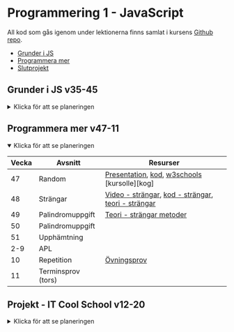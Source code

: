 # Programmering 1 - JavaScript

All kod som gås igenom under lektionerna finns samlat i kursens [Github repo][ghr].

- [Grunder i JS](#grunder-i-js-v35-45)
- [Programmera mer](#programmera-mer-v47-11)
- [Slutprojekt](#projekt---it-cool-school-v12-20)

[ghr]: https://github.com/NTI-Kronhus/IT19A-PRRPRR01
[progh]: https://github.com/NTI-Kronhus/TE19CD-PRRPRR01/blob/master/Programmeringsovningshafte.pdf

## Grunder i JS v35-45

<details>
  
<summary>Klicka för att se planeringen</summary>

| Vecka | Avsnitt                  | Resurser                                                                                   |
| ----- | ------------------------ | ------------------------------------------------------------------------------------------ |
| 35    | Komma igång              | [Introduktionsvideo][vki], [teori - skriva ut i konsol][cl]                                |
| 36    | Inspirationskodning      | [Kod][kik]                                                                                 |
| 37    | Variabler, input-output  | [Kod][kvio], [video - variabler & datatyper][vvio], [teori - variabler][wvar], [Läxa1][l1] |
| 38    | Villkor - If-sats        | [Video - if-sats][vif], [teori - if-sats][wif], [kod][kif]                                 |
| 39    | Villkor - If-sats        | [Läxa2][l2]                                                                                |
| 40    | For-sats                 | [Kod - for-sats][kfor], [video - for-sats][vfor], [w3schools][wfor]                        |
| 41    | For-sats, while-sats     | [Teori - while][wwh], [kod - while][kwh], [Läxa3][l3]                                      |
| 42    | Funktioner               | [Video - funktioner][vfk], [kod - funktioner][kfk], [teori - funktioner][tfk]              |
| 43    | Code-along - counter app | [Kod - counter][kcn], [video - DOM][vdom]                                                  |
| 45    | Repetition               | [Övningsprov][ovp], [repetitionskod][rep]                                                  |
| 46    | Prov                     |                                                                                            |

</details>

[vki]: https://www.youtube.com/watch?v=2nZiB1JItbY
[cl]: https://www.youtube.com/watch?v=2nZiB1JItbY
[kik]: https://github.com/NTI-Kronhus/IT19A-PRRPRR01/tree/master/Introkodning
[kvio]: https://github.com/NTI-Kronhus/IT19A-PRRPRR01/tree/master/Variabler_IO
[vvio]: https://www.youtube.com/watch?v=edlFjlzxkSI
[wvar]: https://www.w3schools.com/js/js_let.asp
[vif]: https://www.youtube.com/watch?v=_5SgikgFf0U
[wif]: https://www.w3schools.com/js/js_if_else.asp
[kif]: https://github.com/NTI-Kronhus/IT19A-PRRPRR01/tree/master/If_satser
[l1]: https://classroom.google.com/c/MTQyOTkwMzA5Mjg1/a/MTU5Mjc4OTQwNjQ1/details
[l2]: https://classroom.google.com/c/MTQyOTkwMzA5Mjg1/a/MTQ1NjIxNzY0MjU3/details
[vfor]: https://www.youtube.com/watch?v=leMzF0esu38
[kfor]: https://github.com/NTI-Kronhus/IT19A-PRRPRR01/tree/master/For_sats
[wfor]: https://www.w3schools.com/js/js_loop_for.asp
[l3]: https://classroom.google.com/c/MTQyOTkwMzA5Mjg1/a/MTc2NjU4MDAyODU5/details
[wwh]: https://classroom.google.com/c/MTQyOTkwMzA5Mjg1/a/MTc2NjU4MDAyODU5/details
[kwh]: https://github.com/NTI-Kronhus/IT19A-PRRPRR01/tree/master/while-sats
[vfk]: https://www.youtube.com/watch?v=xjAu2Y2nJ34
[kfk]: https://github.com/NTI-Kronhus/IT19A-PRRPRR01/tree/master/Funktioner
[tfk]: https://www.w3schools.com/js/js_functions.asp
[kcn]: https://github.com/NTI-Kronhus/IT19A-PRRPRR01/tree/master/Counter%20app
[vdom]: https://www.youtube.com/watch?v=wiozYyXQEVk&t=5s
[ovp]: https://drive.google.com/file/d/188otN3MK_lRxl5rRgoKnHDI5VXAy4y5H/view?usp=sharing
[rep]: https://github.com/NTI-Kronhus/IT19A-PRRPRR01/tree/master/Repetition%20v43

## Programmera mer v47-11

<details open>
<summary>Klicka för att se planeringen</summary>

| Vecka | Avsnitt            | Resurser                                                                 |
| ----- | ------------------ | ------------------------------------------------------------------------ |
| 47    | Random             | [Presentation][l1], [kod][kst], [w3schools][wst1] [kursolle][kog]        |
| 48    | Strängar           | [Video - strängar][vst], [kod - strängar][kst], [teori - strängar][wst2] |
| 49    | Palindromuppgift   | [Teori - strängar metoder][wst1]                                         |
| 50    | Palindromuppgift   |                                                                          |
| 51    | Upphämtning        |                                                                          |
| 2-9   | APL                |                                                                          |
| 10    | Repetition         | [Övningsprov][ovp2]                                                      |
| 11    | Terminsprov (tors) |                                                                          |

</details>

[kst]: https://github.com/NTI-Kronhus/IT19A-PRRPRR01/tree/master/strings
[vst]: https://www.youtube.com/watch?v=9Q8BAZffbz8
[wst1]: https://www.w3schools.com/js/js_string_methods.asp
[wst2]: https://www.w3schools.com/js/js_strings.asp
[ovp2]: https://github.com/NTI-Kronhus/IT19A-PRRPRR01/blob/master/Ovningsprov%20termin.pdf

## Projekt - IT Cool School v12-20

<details>
<summary>Klicka för att se planeringen</summary>

| Vecka | Avsnitt                                    | Resurser                                                                    |
| ----- | ------------------------------------------ | --------------------------------------------------------------------------- |
| 12    | Projektintro <br> Designspec. <br> Sitemap | [Projektbeskrivning][besk] <br> [Designspec exempel][spec]                  |
| 13    | Design i Figma                             | [Video - Figma][vfig], [video - website design][vfg2], [video - färg][farg] |
| 15    | Designspec                                 |                                                                             |
| 16    | Designspec klar (tors)                     |                                                                             |
| 17    | Bygga sidan                                |                                                                             |
| 18    | Bygga sidan                                |                                                                             |
| 19    | Sidan klar (tor)                           |                                                                             |
| 20    | Videologg                                  |                                                                             |

</details>

[vfig]: https://www.youtube.com/watch?v=FK4YusHIIj0
[vfg2]: https://www.youtube.com/watch?v=86iL_jrGJZM
[farg]: https://www.youtube.com/watch?v=e_kdWMmD3z0&t=1s
[spec]: https://drive.google.com/file/d/18Ru1BPvScOECR_VMoU2oyp4ex85HOblR/view?usp=sharing
[besk]: https://drive.google.com/file/d/1w1FM1g0y6_ctBlKdBoRQZ3qztIRgLlNp/view?usp=sharing
